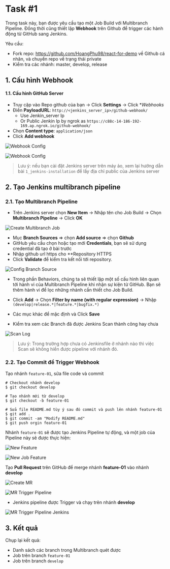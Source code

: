 # Task #1  

Trong task này, bạn được yêu cầu tạo một Job Build với Multibranch Pipeline. Đồng thời cũng thiết lập **Webhook** trên Github để trigger các hành động từ GitHub sang Jenkins.

Yêu cầu:
- Fork repo: https://github.com/HoangPhu98/react-for-demo về Github cá nhân, và chuyển repo về trạng thái private
- Kiểm tra các nhánh: master, develop, release

## 1. Cấu hình Webhook

#### 1.1. Cấu hình GitHub Server  

- Truy cập vào Repo github của bạn -> Click **Settings** -> Click **Webhooks*
- Điền **PayloadURL**: `http://<jenkins_server_ip>/github-webhook/`
    + Use Jenkin_server Ip
    + Or Public Jenkin Ip by ngrok as `https://c88c-14-186-192-169.ap.ngrok.io/github-webhook/`
- Chọn **Content type**: `application/json`
- Click **Add webhook**

![Webhook Config](../images/setup_webhook.png)

![Webhook Config](../images/result_webhook.png)

> Lưu ý: nếu bạn cài đặt Jenkins server trên máy ảo, xem lại hướng dẫn bài `1_jenkins-installation` để lấy địa chỉ public của Jenkins server
  
## 2. Tạo Jenkins multibranch pipeline 

### 2.1. Tạo Multibranch Pipeline

- Trên Jenkins server chọn **New Item** -> Nhập tên cho Job Build -> Chọn **Multibranch Pipeline** -> Click **OK**  
  
![Create Multibranch Job](../images/create_job_build.png)  
  
- Mục **Branch Sources** => chọn **Add source** => chọn **Github**  
- GitHub yêu cầu chọn hoặc tạo mới **Credentials**, bạn sẽ sử dụng credential đã tạo ở bài trước
- Nhập github url https cho **Repository HTTPS
- Click **Validate** để kiểm tra kết nối tới repository.
  
![Config Branch Source](../images/branch_source.png)  
  
- Trong phần Behaviors, chúng  ta sẽ thiết lập một số cấu hình liên quan tới hành vi của Multibranch Pipeline khi nhận sự kiện từ GitHub. Bạn sẽ thêm hành vi để lọc những nhánh cần thiết cho Job Build.
- Click **Add** -> Chọn **Filter by name (with regular expression)** -> Nhập `(develop|release.*|feature.*|bugfix.*)`

- Các mục khác để mặc định và Click **Save**  
- Kiểm tra xem các Branch đã được Jenkins Scan thành công hay chưa  
  
![Scan Log](../images/scan_repo.png)  
 
> Lưu ý: Trong trường hợp chưa có Jenkinsfile ở nhánh nào thì việc Scan sẽ không hiển được pipeline với nhánh đó.

### 2.2. Tạo Commit để Trigger Webhook

Tạo nhánh `feature-01`, sửa file code và commit

```
# Checkout nhánh develop
$ git checkout develop

# Tạo nhánh mới từ develop 
$ git checkout -b feature-01

# Sửa file README.md tùy ý sau đó commit và push lên nhánh feature-01
$ git add .
$ git commit -am "Modify README.md"
$ git push orgin feature-01
```

Nhánh `feature-01` sẽ được tạo Jenkins Pipeline tự động, và một job của Pipeline này sẽ được thực hiện:

![New Feature](../images/new_branch_feature.png) 

![New Job Feature](../images/job_feature.png) 

Tạo **Pull Request** trên GitHub để merge nhánh **feature-01** vào nhánh **develop**

![Create MR](../images/create_pr.png) 

![MR Trigger Pipeline](../images/merge_pr.png)

- Jenkins pipeline được Trigger và chạy trên nhánh **develop**

![MR Trigger Pipeline Jenkins](../images/branch_dev_result.png)

## 3. Kết quả

Chụp lại kết quả:
- Danh sách các branch trong Multibranch quét được
- Job trên branch `feature-01`
- Job trên branch `develop`